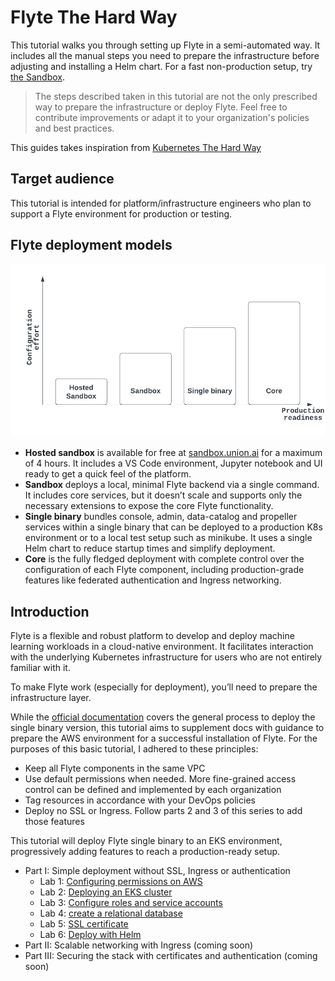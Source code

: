# Flyte The Hard Way 
This tutorial walks you through setting up Flyte in a semi-automated way. It includes all the manual steps you need to prepare the infrastructure before adjusting and installing a Helm chart. For a fast non-production setup, try [the Sandbox](https://docs.flyte.org/en/latest/deployment/deployment/sandbox.html).

> The steps described taken in this tutorial are not the only prescribed way to prepare the infrastructure or deploy Flyte. Feel free to contribute improvements or adapt it to your organization's policies and best practices.        

This guides takes inspiration from [Kubernetes The Hard Way](https://github.com/kelseyhightower/kubernetes-the-hard-way)
## Target audience
This tutorial is intended for platform/infrastructure engineers who plan to support a Flyte environment for production or testing.
## Flyte deployment models

![](./docs/images/flyte-deployment-1.png)

- **Hosted sandbox** is available for free at [sandbox.union.ai](https://sandbox.union.ai) for a maximum of 4 hours. It includes a VS Code environment, Jupyter notebook and UI ready to get a quick feel of the platform.
- **Sandbox** deploys a local, minimal Flyte backend via a single command. It includes core services, but it doesn’t scale and supports only the necessary extensions to expose the core Flyte functionality.
- **Single binary** bundles console, admin, data-catalog and propeller services within a single binary that can be deployed to a production K8s environment or to a local test setup such as minikube. It uses a single Helm chart to reduce startup times and simplify deployment.
- **Core** is the fully fledged deployment with complete control over the configuration of each Flyte component, including production-grade features like federated authentication and Ingress networking.
 

## Introduction
Flyte is a flexible and robust platform to develop and deploy machine learning workloads in a cloud-native environment. It facilitates interaction with the underlying Kubernetes infrastructure for users who are not entirely familiar with it.

To make Flyte work (especially for deployment), you’ll need to prepare the infrastructure layer.   

While the [official documentation](https://docs.flyte.org/en/latest/deployment/deployment/cloud_simple.html) covers the general process to deploy the single binary version, this tutorial aims to supplement docs with guidance to prepare the AWS environment for a successful installation of Flyte.
For the purposes of this basic tutorial, I adhered to these principles:

- Keep all Flyte components in the same VPC
- Use default permissions when needed. More fine-grained access control can be defined and implemented by each organization
- Tag resources in accordance with your DevOps policies
- Deploy no SSL or Ingress. Follow parts 2 and 3 of this series to add those features 


This tutorial will deploy Flyte single binary to an EKS environment, progressively adding features to reach a production-ready setup.

- Part I: Simple deployment without SSL, Ingress or authentication
    - Lab 1: [Configuring permissions on AWS](./docs/01-eks-permissions.md)
    - Lab 2: [Deploying an EKS cluster](./docs/02-deploying-eks-cluster.md)
    - Lab 3: [Configure roles and service accounts](./docs/03-roles-service-accounts.md)
    - Lab 4: [create a relational database](./docs/04-create-database.md)
    - Lab 5: [SSL certificate](./docs/05-SSL-certificates.md)
    - Lab 6: [Deploy with Helm](./docs/06-deploy-with-helm.md) 
- Part II: Scalable networking with Ingress (coming soon)
- Part III: Securing the stack with certificates and authentication (coming soon)


